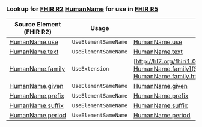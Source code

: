 ### Lookup for [FHIR R2](https://hl7.org/fhir/DSTU2/) [HumanName](https://hl7.org/fhir/DSTU2/HumanName.html) for use in [FHIR R5](https://hl7.org/fhir/R5/)

| Source Element (FHIR R2) | Usage | Target |
| -------------- | ----- | ------ |
| [HumanName.use](https://hl7.org/fhir/DSTU2/HumanName.html#resource) | `UseElementSameName` | [HumanName.use](https://hl7.org/fhir/R5/HumanName.html#resource) |
| [HumanName.text](https://hl7.org/fhir/DSTU2/HumanName.html#resource) | `UseElementSameName` | [HumanName.text](https://hl7.org/fhir/R5/HumanName.html#resource) |
| [HumanName.family](https://hl7.org/fhir/DSTU2/HumanName.html#resource) | `UseExtension` | [http://hl7.org/fhir/1.0/StructureDefinition/extension-HumanName.family](StructureDefinition-ext-R2-HumanName.family.html) |
| [HumanName.given](https://hl7.org/fhir/DSTU2/HumanName.html#resource) | `UseElementSameName` | [HumanName.given](https://hl7.org/fhir/R5/HumanName.html#resource) |
| [HumanName.prefix](https://hl7.org/fhir/DSTU2/HumanName.html#resource) | `UseElementSameName` | [HumanName.prefix](https://hl7.org/fhir/R5/HumanName.html#resource) |
| [HumanName.suffix](https://hl7.org/fhir/DSTU2/HumanName.html#resource) | `UseElementSameName` | [HumanName.suffix](https://hl7.org/fhir/R5/HumanName.html#resource) |
| [HumanName.period](https://hl7.org/fhir/DSTU2/HumanName.html#resource) | `UseElementSameName` | [HumanName.period](https://hl7.org/fhir/R5/HumanName.html#resource) |
